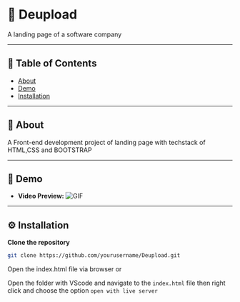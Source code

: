 # 🚀 Deupload

A landing page of a software company 

---

## 📖 Table of Contents
- [About](#about)
- [Demo](#demo)
- [Installation](#installation)

---

## 🧩 About

A Front-end development project of landing page with techstack of HTML,CSS and BOOTSTRAP

---

## 🎥 Demo
 
- **Video Preview:** ![GIF](./public/)
---

## ⚙️ Installation


 **Clone the repository**
 ```bash
git clone https://github.com/yourusername/Deupload.git
```
 Open the index.html file via browser or
 
 Open the folder with VScode and navigate to the `index.html` file then right click and choose the option `open with live server`




